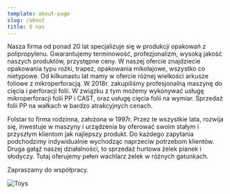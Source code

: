 ```yaml
---
template: about-page
slug: /about
title: O nas
---
```

Nasza firma od ponad 20 lat specjalizuje się w produkcji opakowań z polipropylenu. Gwarantujemy terminowość, profezjonalizm, wysoką jakość naszych produktów, przystępne ceny. W naszej ofercie znajdziecie opakowania typu rożki, trapez, opakowania mikołajowe, wszystko co nietypowe. Od kilkunastu lat mamy w ofercie różnej wielkości arkusze foliowe z mikroperforacją. W 2018r. zakupiliśmy profesjonalną maszynę do cięcia i perforacji folii. W związku z tym możemy wykonywać usługę mikroperforacji folii PP i CAST, oraz usługę cięcia folii na wymiar. Sprzedaż folii PP na wałkach w bardzo atrakcyjnych cenach.

Folstar to firma rodzinna, założona w 1997r. Przez te wszystkie lata, rozwija się, inwestuje w maszyny i urządzenia by oferować swoim stałym i przyszłym klientom jak najlepszy produkt. Do każdego zapytania podchodzimy indywidualnie wychodząc naprzeciw potrzebom klientów. Druga gałąź naszej działalności, to sprzedaż hurtowa żelek pianek i słodyczy. Tutaj oferujemy pełen wachlarz żelek w różnych gatunkach.

Zapraszamy do współpracy.

![Toys](/assets/vanessa-bucceri-gdirwiyama8-unsplash.jpg "Toys")